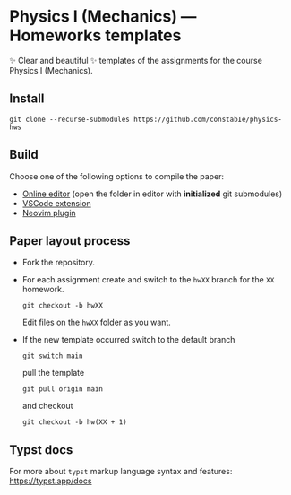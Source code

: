 # Physics I (Mechanics) — Homeworks templates

✨ Clear and beautiful ✨ templates of the assignments for the course Physics I (Mechanics).

## Install
```
git clone --recurse-submodules https://github.com/constabIe/physics-hws
```

## Build
Choose one of the following options to compile the paper:
- [Online editor](https://typst.app) (open the folder in editor with **initialized** git submodules)
- [VSCode extension](https://github.com/Myriad-Dreamin/tinymist)
- [Neovim plugin](https://github.com/chomosuke/typst-preview.nvim)

## Paper layout process
- Fork the repository.

- For each assignment create and switch to the `hwXX` branch for the `XX` homework. 
  ```
  git checkout -b hwXX
  ```
  Edit files on the `hwXX` folder as you want.

- If the new template occurred switch to the default branch
  ```
  git switch main
  ```
  pull the template
  ```
  git pull origin main
  ```
  and checkout
  ```
  git checkout -b hw(XX + 1)
  ```
  
## Typst docs
For more about `typst` markup language syntax and features: https://typst.app/docs
